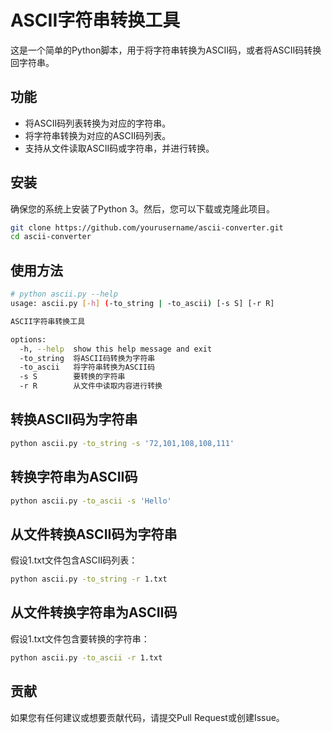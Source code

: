 # ASCII字符串转换工具

这是一个简单的Python脚本，用于将字符串转换为ASCII码，或者将ASCII码转换回字符串。

## 功能

- 将ASCII码列表转换为对应的字符串。
- 将字符串转换为对应的ASCII码列表。
- 支持从文件读取ASCII码或字符串，并进行转换。

## 安装

确保您的系统上安装了Python 3。然后，您可以下载或克隆此项目。

```bash
git clone https://github.com/yourusername/ascii-converter.git
cd ascii-converter
```
## 使用方法
```bash
# python ascii.py --help
usage: ascii.py [-h] (-to_string | -to_ascii) [-s S] [-r R]

ASCII字符串转换工具

options:
  -h, --help  show this help message and exit
  -to_string  将ASCII码转换为字符串
  -to_ascii   将字符串转换为ASCII码
  -s S        要转换的字符串
  -r R        从文件中读取内容进行转换
```

## 转换ASCII码为字符串
```bash
python ascii.py -to_string -s '72,101,108,108,111'
```
## 转换字符串为ASCII码
```bash
python ascii.py -to_ascii -s 'Hello'
```
## 从文件转换ASCII码为字符串
假设1.txt文件包含ASCII码列表：

```bash
python ascii.py -to_string -r 1.txt
```
## 从文件转换字符串为ASCII码
假设1.txt文件包含要转换的字符串：

```bash
python ascii.py -to_ascii -r 1.txt
```
## 贡献
如果您有任何建议或想要贡献代码，请提交Pull Request或创建Issue。
